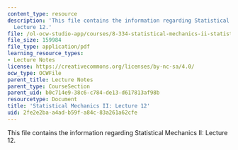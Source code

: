 ```yaml
---
content_type: resource
description: 'This file contains the information regarding Statistical Mechanics II:
  Lecture 12.'
file: /ol-ocw-studio-app/courses/8-334-statistical-mechanics-ii-statistical-physics-of-fields-spring-2014/2fe2e2baa4adb59fa84c83a261a62cfe_MIT8_334S14_Lec12.pdf
file_size: 159984
file_type: application/pdf
learning_resource_types:
- Lecture Notes
license: https://creativecommons.org/licenses/by-nc-sa/4.0/
ocw_type: OCWFile
parent_title: Lecture Notes
parent_type: CourseSection
parent_uid: b0c714e9-38c6-c784-de13-d617813af98b
resourcetype: Document
title: 'Statistical Mechanics II: Lecture 12'
uid: 2fe2e2ba-a4ad-b59f-a84c-83a261a62cfe
---
```

This file contains the information regarding Statistical Mechanics II: Lecture 12.